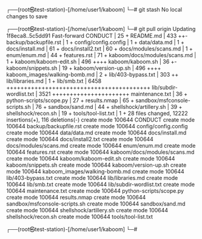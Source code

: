 ┌──(root㉿test-station)-[/home/user1/kaboom]
└─# git stash
No local changes to save
                                                                                
┌──(root㉿test-station)-[/home/user1/kaboom]
└─# git pull origin
Updating 1f8eca8..5c5dd91
Fast-forward
 CONDUCT                       |   25 +
 README.md                     |  433 ++-
 backup/backupfile.rst         |    1 +
 config/config.config          |    1 +
 data/data.md                  |    1 +
 docs/install.md               |   61 +
 docs/install2.txt             |   60 +
 docs/modules/scans.md         |    1 +
 enum/enum.md                  |   44 +
 features.rst                  |   71 +
 kaboom/docs/modules/scans.md  |    1 +
 kaboom/kaboom-edit.sh         |  496 ++++
 kaboom/kaboom.sh              |   36 +-
 kaboom/snippets.sh            |   19 +
 kaboom/version-up.sh          |  496 ++++
 kaboom_images/walking-bomb.md |    2 +
 lib/403-bypass.txt            |  303 ++
 lib/libraries.md              |    1 +
 lib/smb.txt                   | 6458 +++++++++++++++++++++++++++++++++++++++++
 lib/subdir-wordlist.txt       | 3521 ++++++++++++++++++++++
 maintenance.txt               |   36 +
 python-scripts/scope.py       |   27 +
 results.nmap                  |   65 +
 sandbox/msfconsole-scripts.sh |   76 +
 sandbox/sand.md               |   44 +
 shellshock/artillery.sh       |   39 +
 shellshock/recon.sh           |   19 +
 tools/tool-list.txt           |    1 +
 28 files changed, 12222 insertions(+), 116 deletions(-)
 create mode 100644 CONDUCT
 create mode 100644 backup/backupfile.rst
 create mode 100644 config/config.config
 create mode 100644 data/data.md
 create mode 100644 docs/install.md
 create mode 100644 docs/install2.txt
 create mode 100644 docs/modules/scans.md
 create mode 100644 enum/enum.md
 create mode 100644 features.rst
 create mode 100644 kaboom/docs/modules/scans.md
 create mode 100644 kaboom/kaboom-edit.sh
 create mode 100644 kaboom/snippets.sh
 create mode 100644 kaboom/version-up.sh
 create mode 100644 kaboom_images/walking-bomb.md
 create mode 100644 lib/403-bypass.txt
 create mode 100644 lib/libraries.md
 create mode 100644 lib/smb.txt
 create mode 100644 lib/subdir-wordlist.txt
 create mode 100644 maintenance.txt
 create mode 100644 python-scripts/scope.py
 create mode 100644 results.nmap
 create mode 100644 sandbox/msfconsole-scripts.sh
 create mode 100644 sandbox/sand.md
 create mode 100644 shellshock/artillery.sh
 create mode 100644 shellshock/recon.sh
 create mode 100644 tools/tool-list.txt
                                                                                
┌──(root㉿test-station)-[/home/user1/kaboom]
└─# 

